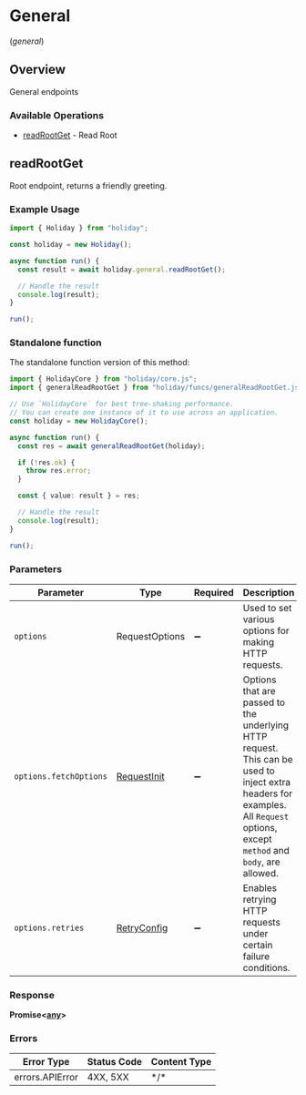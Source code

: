# General
(*general*)

## Overview

General endpoints

### Available Operations

* [readRootGet](#readrootget) - Read Root

## readRootGet

Root endpoint, returns a friendly greeting.

### Example Usage

```typescript
import { Holiday } from "holiday";

const holiday = new Holiday();

async function run() {
  const result = await holiday.general.readRootGet();

  // Handle the result
  console.log(result);
}

run();
```

### Standalone function

The standalone function version of this method:

```typescript
import { HolidayCore } from "holiday/core.js";
import { generalReadRootGet } from "holiday/funcs/generalReadRootGet.js";

// Use `HolidayCore` for best tree-shaking performance.
// You can create one instance of it to use across an application.
const holiday = new HolidayCore();

async function run() {
  const res = await generalReadRootGet(holiday);

  if (!res.ok) {
    throw res.error;
  }

  const { value: result } = res;

  // Handle the result
  console.log(result);
}

run();
```

### Parameters

| Parameter                                                                                                                                                                      | Type                                                                                                                                                                           | Required                                                                                                                                                                       | Description                                                                                                                                                                    |
| ------------------------------------------------------------------------------------------------------------------------------------------------------------------------------ | ------------------------------------------------------------------------------------------------------------------------------------------------------------------------------ | ------------------------------------------------------------------------------------------------------------------------------------------------------------------------------ | ------------------------------------------------------------------------------------------------------------------------------------------------------------------------------ |
| `options`                                                                                                                                                                      | RequestOptions                                                                                                                                                                 | :heavy_minus_sign:                                                                                                                                                             | Used to set various options for making HTTP requests.                                                                                                                          |
| `options.fetchOptions`                                                                                                                                                         | [RequestInit](https://developer.mozilla.org/en-US/docs/Web/API/Request/Request#options)                                                                                        | :heavy_minus_sign:                                                                                                                                                             | Options that are passed to the underlying HTTP request. This can be used to inject extra headers for examples. All `Request` options, except `method` and `body`, are allowed. |
| `options.retries`                                                                                                                                                              | [RetryConfig](../../lib/utils/retryconfig.md)                                                                                                                                  | :heavy_minus_sign:                                                                                                                                                             | Enables retrying HTTP requests under certain failure conditions.                                                                                                               |

### Response

**Promise\<[any](../../models/.md)\>**

### Errors

| Error Type      | Status Code     | Content Type    |
| --------------- | --------------- | --------------- |
| errors.APIError | 4XX, 5XX        | \*/\*           |